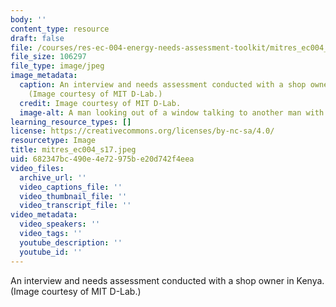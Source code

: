 ```yaml
---
body: ''
content_type: resource
draft: false
file: /courses/res-ec-004-energy-needs-assessment-toolkit/mitres_ec004_s17.jpeg
file_size: 106297
file_type: image/jpeg
image_metadata:
  caption: An interview and needs assessment conducted with a shop owner in Kenya.
    (Image courtesy of MIT D-Lab.)
  credit: Image courtesy of MIT D-Lab.
  image-alt: A man looking out of a window talking to another man with a notebook.
learning_resource_types: []
license: https://creativecommons.org/licenses/by-nc-sa/4.0/
resourcetype: Image
title: mitres_ec004_s17.jpeg
uid: 682347bc-490e-4e72-975b-e20d742f4eea
video_files:
  archive_url: ''
  video_captions_file: ''
  video_thumbnail_file: ''
  video_transcript_file: ''
video_metadata:
  video_speakers: ''
  video_tags: ''
  youtube_description: ''
  youtube_id: ''
---
```

An interview and needs assessment conducted with a shop owner in Kenya. (Image courtesy of MIT D-Lab.)